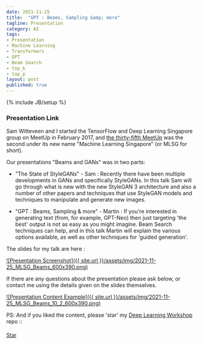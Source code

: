 ```yaml
---
date: 2021-11-25
title:  "GPT : Beams, Sampling &amp; more"
tagline: Presentation
category: AI
tags:
- Presentation
- Machine Learning
- Transformers
- GPT
- Beam Search
- top_k
- top_p
layout: post
published: true
---
```

{% include JB/setup %}


### Presentation Link

Sam Witteveen and I started the TensorFlow and Deep Learning Singapore group on MeetUp in February 2017,
and [the thirty-fifth MeetUp](https://www.meetup.com/Machine-Learning-Singapore/events/281727116/) 
was the second under its new name "Machine Learning Singapore" (or MLSG for short).  

Our presentations "Beams and GANs" was in two parts:


* "The State of StyleGANs" - Sam : 
  Recently there have been multiple developments in GANs and specifically StyleGANs. 
  In this talk Sam will go through what is new with the new StyleGAN 3 architecture 
  and also a number of other papers and techniques that use StyleGAN models and techniques 
  to manipulate and generate new images.

* "GPT : Beams, Sampling &amp; more" - Martin : 
  If you're interested in generating text (from, for example, GPT-Neo) then just targeting 
  'the best' output is not as easy as you might imagine. 
  Beam Search techniques can help, and in this talk Martin will explain the various options available, 
  as well as other techniques for 'guided generation'.


The slides for my talk are here :

<a href="https://redcatlabs.com/2021-11-25_MLSG_Beams/#/beams-talk" target="_blank">
![Presentation Screenshot]({{ site.url }}/assets/img/2021-11-25_MLSG_Beams_600x390.png)
</a>

If there are any questions about the presentation please ask below, 
or contact me using the details given on the slides themselves.

<a href="https://redcatlabs.com/2021-11-25_MLSG_Beams/#/10/2" target="_blank">
![Presentation Content Example]({{ site.url }}/assets/img/2021-11-25_MLSG_Beams_10_2_600x390.png)
</a>


PS:  And if you liked the content, please 'star' my <a href="https://github.com/mdda/deep-learning-workshop" target="_blank">Deep Learning Workshop</a> repo ::
<!-- From :: https://buttons.github.io/ -->
<!-- Place this tag where you want the button to render. -->
<span style="position:relative;top:5px;">
<a aria-label="Star mdda/deep-learning-workshop on GitHub" data-count-aria-label="# stargazers on GitHub" data-count-api="/repos/mdda/deep-learning-workshop#stargazers_count" data-count-href="/mdda/deep-learning-workshop/stargazers" data-icon="octicon-star" href="https://github.com/mdda/deep-learning-workshop" class="github-button">Star</a>
<!-- Place this tag right after the last button or just before your close body tag. -->
<script async defer id="github-bjs" src="https://buttons.github.io/buttons.js"></script>
</span>

